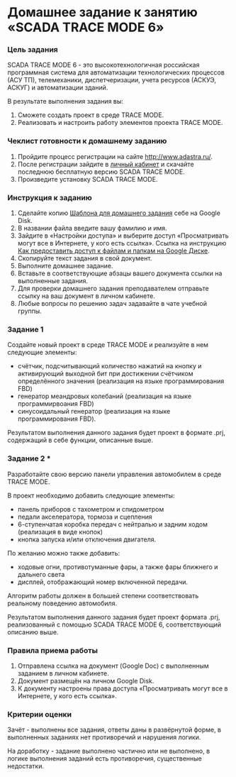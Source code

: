 # Домашнее задание к занятию «SCADA TRACE MODE 6»

### Цель задания

SCADA TRACE MODE 6 - это высокотехнологичная российская программная система для автоматизации технологических процессов (АСУ ТП), телемеханики, диспетчеризации, учета ресурсов (АСКУЭ, АСКУГ) и автоматизации зданий.

В результате выполнения задания вы:

1. Cможете cоздать проект в среде TRACE MODE.
2. Реализовать и настроить работу элементов проекта TRACE MODE.

### Чеклист готовности к домашнему заданию

1. Пройдите процесс регистрации на сайте http://www.adastra.ru/.
2. После регистрации зайдите в [личный кабинет](https://my.adastra.ru/ps/cservice) и скачайте последнюю бесплатную версию SCADA TRACE MODE.
3. Произведите установку SCADA TRACE MODE.

### Инструкция к заданию

1. Сделайте копию [Шаблона для домашнего задания](https://docs.google.com/document/d/1v6LHu8tRz5qdFerGSb_ph43JRca-5uZXmrnp8oyPCoY/edit?usp=sharing) себе на Google Disk.
2. В названии файла введите вашу фамилию и имя.
3. Зайдите в «Настройки доступа» и выберите доступ «Просматривать могут все в Интернете, у кого есть ссылка». Ссылка на инструкцию [Как предоставить доступ к файлам и папкам на Google Диске](https://support.google.com/docs/answer/2494822?hl=ru&co=GENIE.Platform%3DDesktop).
4. Скопируйте текст задания в свой документ.
5. Выполните домашнее задание.
6. Вставьте в соответствующие абзацы вашего документа ссылки на выполненные задания.
7. Для проверки домашнего задания преподавателем отправьте ссылку на ваш документ в личном кабинете.
8. Любые вопросы по решению задач задавайте в чате учебной группы.

### Задание 1

Создайте новый проект в среде TRACE MODE и реализуйте в нем следующие элементы:
- счётчик, подсчитывающий количество нажатий на кнопку и активирующий выходной бит при достижении счётчиком определённого значения (реализация на языке программирования FBD)
- генератор меандровых колебаний (реализация на языке программирвоания FBD)
- синусоидальный генератор (реализация на языке программирования FBD).

Результатом выполнения данного задания будет проект в формате .prj, содержащий в себе функции, описанные выше.


### Задание 2 *

Разработайте свою версию панели управления автомобилем в среде TRACE MODE. 

В проект необходимо добавить следующие элементы:
- панель приборов с тахометром и спидометром
- педали акселератора, тормоза и сцепления
- 6-ступенчатая коробка передач с нейтралью и задним ходом (реализация в виде кнопок)
- кнопка запуска и/или отключения двигателя.

По желанию можно также добавить:
- ходовые огни, противотуманные фары, а также фары ближнего и дальнего света
- дисплей, отображающий номер включенной передачи.

Алгоритм работы должен в большей степени соответствовать реальному поведению автомобиля.

Результатом выполнения данного задания будет проект формата .prj, реализованный с помощью SCADA TRACE MODE 6, соответствующий описанию выше.


### Правила приема работы

1. Отправлена ссылка на документ (Google Doc) с выполненным заданием в личном кабинете.
2. Документ размещён на личном Google Disk.
3. К документу настроены права доступа «Просматривать могут все в Интернете, у кого есть ссылка».

### Критерии оценки

Зачёт - выполнены все задания, ответы даны в развёрнутой форме, в выполненных заданиях нет противоречий и нарушения логики.

На доработку - задание выполнено частично или не выполнено, в логике выполнения заданий есть противоречия, существенные недостатки.
